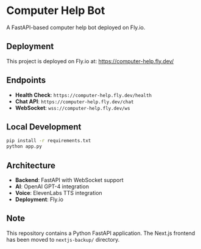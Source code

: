# Computer Help Bot

A FastAPI-based computer help bot deployed on Fly.io.

## Deployment

This project is deployed on Fly.io at: https://computer-help.fly.dev/

## Endpoints

- **Health Check**: `https://computer-help.fly.dev/health`
- **Chat API**: `https://computer-help.fly.dev/chat`
- **WebSocket**: `wss://computer-help.fly.dev/ws`

## Local Development

```bash
pip install -r requirements.txt
python app.py
```

## Architecture

- **Backend**: FastAPI with WebSocket support
- **AI**: OpenAI GPT-4 integration
- **Voice**: ElevenLabs TTS integration
- **Deployment**: Fly.io

## Note

This repository contains a Python FastAPI application. The Next.js frontend has been moved to `nextjs-backup/` directory.
